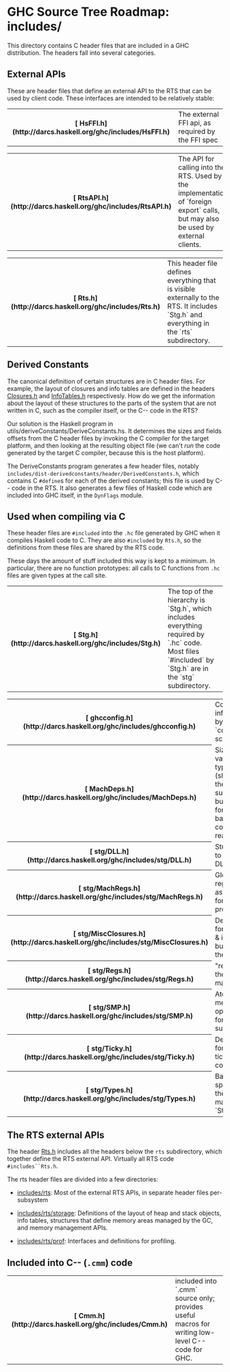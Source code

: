 # GHC Source Tree Roadmap: includes/


This directory contains C header files that are included in a GHC
distribution.  The headers fall into several categories.

## External APIs


These are header files that define an external API to the RTS that can
be used by client code.  These interfaces are intended to be
relatively stable:

<table><tr><th>[ HsFFI.h](http://darcs.haskell.org/ghc/includes/HsFFI.h)</th>
<td>
The external FFI api, as required by the FFI spec
</td></tr></table>

<table><tr><th>[ RtsAPI.h](http://darcs.haskell.org/ghc/includes/RtsAPI.h)</th>
<td>
The API for calling into the RTS.  Used by the implementation
of `foreign export` calls, but may also be used by external
clients.
</td></tr></table>

<table><tr><th>[ Rts.h](http://darcs.haskell.org/ghc/includes/Rts.h)</th>
<td>
This header file defines everything that is visible
externally to the RTS.  It includes `Stg.h` and everything
in the `rts` subdirectory.
</td></tr></table>

## Derived Constants


The canonical definition of certain structures are in C header files.
For example, the layout of closures and info tables are defined in the
headers [ Closures.h](http://darcs.haskell.org/ghc/includes/rts/storage/Closures.h) and
[ InfoTables.h](http://darcs.haskell.org/ghc/includes/rts/storage/InfoTables.h) respectivesly.  How do we get the information about the
layout of these structures to the parts of the system that are not
written in C, such as the compiler itself, or the C-- code in the RTS?


Our solution is the Haskell program in utils/deriveConstants/DeriveConstants.hs.
It determines the sizes and fields offsets from the C header files by invoking the C compiler for the target platform, and then looking at the resulting object file (we can't *run* the code generated by the target C compiler, because this is the host platform).


The DeriveConstants program generates a few header files, notably `includes/dist-derivedconstants/header/DerivedConstants.h`, which contains C `#define`s for each of the derived constants; this file is used by C-- code in the RTS.  It also generates a few files of Haskell code which are included into GHC itself, in the `DynFlags` module.

## Used when compiling via C


These header files are `#included` into the `.hc` file
generated by GHC when it compiles Haskell code to C.  They are also
`#included` by `Rts.h`, so the definitions from these files are shared
by the RTS code.


These days the amount of stuff included this way is kept to a minimum.
In particular, there are no function prototypes: all calls to C
functions from `.hc` files are given types at the call site.

<table><tr><th>[ Stg.h](http://darcs.haskell.org/ghc/includes/Stg.h)</th>
<td>
The top of the hierarchy is `Stg.h`, which includes everything
required by `.hc` code.  Most files `#included` by `Stg.h` are in the
`stg` subdirectory.
</td></tr></table>

<table><tr><th>[ ghcconfig.h](http://darcs.haskell.org/ghc/includes/ghcconfig.h)</th>
<td>
Configuration info derived by the `configure` script.
</td></tr>
<tr><th>[ MachDeps.h](http://darcs.haskell.org/ghc/includes/MachDeps.h)</th>
<td>
Sizes of various basic types (should be in the `stg` subdirectory,
but left here for backwards-compatibility reasons).
</td></tr>
<tr><th>[ stg/DLL.h](http://darcs.haskell.org/ghc/includes/stg/DLL.h)</th>
<td>
Stuff related to Windows DLLs.
</td></tr>
<tr><th>[ stg/MachRegs.h](http://darcs.haskell.org/ghc/includes/stg/MachRegs.h)</th>
<td>
Global register assignments for this processor.
</td></tr>
<tr><th>[ stg/MiscClosures.h](http://darcs.haskell.org/ghc/includes/stg/MiscClosures.h)</th>
<td>
Declarations for closures & info tables built-in to the RTS
</td></tr>
<tr><th>[ stg/Regs.h](http://darcs.haskell.org/ghc/includes/stg/Regs.h)</th>
<td>
"registers" in the virtual machine.
</td></tr>
<tr><th>[ stg/SMP.h](http://darcs.haskell.org/ghc/includes/stg/SMP.h)</th>
<td>
Atomic memory operations for SMP support
</td></tr>
<tr><th>[ stg/Ticky.h](http://darcs.haskell.org/ghc/includes/stg/Ticky.h)</th>
<td>
Declarations for ticky-ticky counters
</td></tr>
<tr><th>[ stg/Types.h](http://darcs.haskell.org/ghc/includes/stg/Types.h)</th>
<td>
Basic types specific to the virtual machine (eg. `StgWord`).
</td></tr></table>

## The RTS external APIs


The header [ Rts.h](http://darcs.haskell.org/ghc/includes/Rts.h)
includes all the headers below the `rts` subdirectory, which together
define the RTS external API.  Virtually all RTS code `#includes``Rts.h`.


The rts header files are divided into a few directories:

- [ includes/rts](http://darcs.haskell.org/ghc/includes/rts): Most of
  the external RTS APIs, in separate header files per-subsystem

- [ includes/rts/storage](http://darcs.haskell.org/ghc/includes/rts/storage): Definitions of the layout of heap and stack
  objects, info tables, structures that define memory areas managed
  by the GC, and memory management APIs.

- [ includes/rts/prof](http://darcs.haskell.org/ghc/includes/rts/prof):
  Interfaces and definitions for profiling.

## Included into C-- (`.cmm`) code

<table><tr><th>[ Cmm.h](http://darcs.haskell.org/ghc/includes/Cmm.h)</th>
<td>
included into `.cmm` source only; provides useful macros for writing
low-level C-- code for GHC.
</td></tr></table>